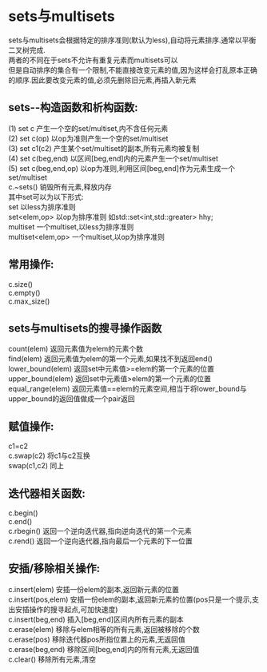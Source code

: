 # sets与multisets
  sets与multisets会根据特定的排序准则(默认为less),自动将元素排序.通常以平衡二叉树完成.  
  两者的不同在于sets不允许有重复元素而multisets可以  
  但是自动排序的集合有一个限制,不能直接改变元素的值,因为这样会打乱原本正确的顺序.因此要改变元素的值,必须先删除旧元素,再插入新元素  
## sets--构造函数和析构函数:
  (1) set c 产生一个空的set/multiset,内不含任何元素  
  (2) set c(op) 以op为准则产生一个空的set/multiset  
  (3) set c1(c2)  产生某个set/multiset的副本,所有元素均被复制  
  (4) set c(beg,end) 以区间[beg,end]内的元素产生一个set/multiset  
  (5) set c(beg,end,op) 以op为准则,利用区间[beg,end]作为元素生成一个set/multiset  
   c.~sets() 销毁所有元素,释放内存  
  其中set可以为以下形式:  
   set<elem> 以less为排序准则  
   set<elem,op> 以op为排序准则  如std::set<int,std::greater<int>> hhy;  
   multiset<elem> 一个multiset,以less为排序准则  
   multiset<elem,op> 一个multiset,以op为排序准则  
## 常用操作:
   c.size()  
   c.empty()  
   c.max_size()  
## sets与multisets的搜寻操作函数
   count(elem) 返回元素值为elem的元素个数  
   find(elem) 返回元素值为elem的第一个元素,如果找不到返回end()  
   lower_bound(elem) 返回set中元素值>=elem的第一个元素的位置  
   upper_bound(elem) 返回set中元素值>elem的第一个元素的位置  
   equal_range(elem) 返回元素值==elem的元素空间,相当于将lower_bound与upper_bound的返回值做成一个pair返回  
## 赋值操作:
   c1=c2  
   c.swap(c2) 将c1与c2互换  
   swap(c1,c2) 同上  
## 迭代器相关函数:
  c.begin()  
  c.end()  
  c.rbegin() 返回一个逆向迭代器,指向逆向迭代的第一个元素  
  c.rend() 返回一个逆向迭代器,指向最后一个元素的下一位置  
## 安插/移除相关操作:
  c.insert(elem) 安插一份elem的副本,返回新元素的位置  
  c.insert(pos,elem) 安插一份elem的副本,返回新元素的位置(pos只是一个提示,支出安插操作的搜寻起点,可加快速度)  
  c.insert(beg,end) 插入[beg,end]区间内所有元素的副本  
  c.erase(elem) 移除与elem相等的所有元素,返回被移除的个数  
  c.erase(pos) 移除迭代器pos所指位置上的元素,无返回值  
  c.erase(beg,end) 移除区间[beg,end]内的所有元素,无返回值  
  c.clear() 移除所有元素,清空  

